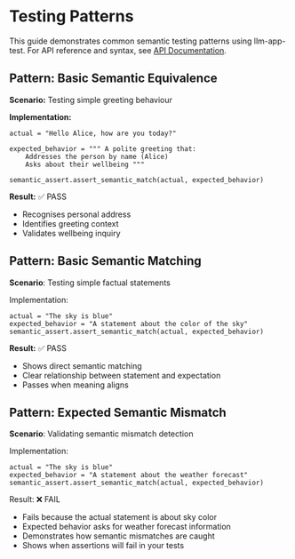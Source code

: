 # Testing Patterns

This guide demonstrates common semantic testing patterns using llm-app-test. For API reference and syntax, see [API Documentation](api/semantic-assertion.md).

## Pattern: Basic Semantic Equivalence

**Scenario:** Testing simple greeting behaviour

**Implementation:**

```
actual = "Hello Alice, how are you today?" 
 
expected_behavior = """ A polite greeting that:
    Addresses the person by name (Alice)
    Asks about their wellbeing """

semantic_assert.assert_semantic_match(actual, expected_behavior)
```

**Result:** ✅ PASS
- Recognises personal address
- Identifies greeting context
- Validates wellbeing inquiry

## Pattern: Basic Semantic Matching

**Scenario**: Testing simple factual statements

Implementation:

```
actual = "The sky is blue"
expected_behavior = "A statement about the color of the sky"
semantic_assert.assert_semantic_match(actual, expected_behavior)
```
**Result:** ✅ PASS
- Shows direct semantic matching
- Clear relationship between statement and expectation
- Passes when meaning aligns

## Pattern: Expected Semantic Mismatch

**Scenario**: Validating semantic mismatch detection

Implementation:

```
actual = "The sky is blue"
expected_behavior = "A statement about the weather forecast"
semantic_assert.assert_semantic_match(actual, expected_behavior)
```
Result: ❌ FAIL
- Fails because the actual statement is about sky color
- Expected behavior asks for weather forecast information
- Demonstrates how semantic mismatches are caught
- Shows when assertions will fail in your tests
